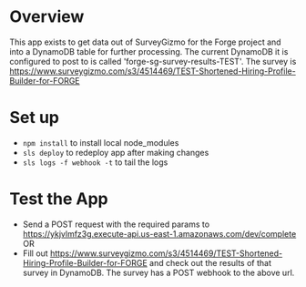 # Overview #  
This app exists to get data out of SurveyGizmo for the Forge project and into a DynamoDB table for further processing.
The current DynamoDB it is configured to post to is called 'forge-sg-survey-results-TEST'.
The survey is https://www.surveygizmo.com/s3/4514469/TEST-Shortened-Hiring-Profile-Builder-for-FORGE

# Set up #
- `npm install` to install local node_modules
- `sls deploy` to redeploy app after making changes
- `sls logs -f webhook -t` to tail the logs

# Test the App #
- Send a POST request with the required params to https://ykjvlmfz3g.execute-api.us-east-1.amazonaws.com/dev/complete
OR
- Fill out https://www.surveygizmo.com/s3/4514469/TEST-Shortened-Hiring-Profile-Builder-for-FORGE and check out the results of that survey in DynamoDB.
The survey has a POST webhook to the above url.
